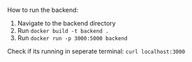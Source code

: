 

How to run the backend:
1. Navigate to the backend directory
2. Run `docker build -t backend .`
3. Run `docker run -p 3000:5000 backend`


Check if its running in seperate terminal: 
` curl localhost:3000 `


